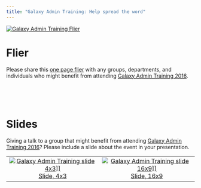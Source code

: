 ```yaml
---
title: "Galaxy Admin Training: Help spread the word"
---
```


<slot name="/events/admin-training2016/header" />

<div class='right'>

<slot name="/events/admin-training2016/linkbox" />

</div>

<div class='left'><a href='https://depot.galaxyproject.org/hub/attachments/events/admin-training2016/publicity/GAT2016Flier.pdf'><img src="/src/events/admin-training2016/publicity/GAT2016FlierThumb.png" alt="Galaxy Admin Training Flier" /></a></div>

# Flier

Please share this [one page flier](https://depot.galaxyproject.org/hub/attachments/events/admin-training2016/publicity/GAT2016Flier.pdf) with any groups, departments, and individuals who might benefit from attending [Galaxy Admin Training 2016](/events/admin-training2016/).

<br /><br /><br />

# Slides

Giving a talk to a group that might benefit from attending [Galaxy Admin Training 2016](/events/admin-training2016/)?  Please include a slide about the event in your presentation.

<table>
  <tr>
    <td style=" text-align: center; border: none;"> <a href='https://depot.galaxyproject.org/hub/attachments/events/admin-training2016/publicity/GAT2016Slide4x3.pdf'><img src="/src/events/admin-training2016/publicity/GAT2016Slide4x3Thumb.png" alt="Galaxy Admin Training slide 4x3]]" /></a><br /><a href='https://depot.galaxyproject.org/hub/attachments/events/admin-training2016/publicity/GAT2016Slide4x3.pdf'>Slide, 4x3</a> </td>
    <td style=" text-align: center; border: none;"> <a href='https://depot.galaxyproject.org/hub/attachments/events/admin-training2016/publicity/GAT2016Slide16x9.pdf'><img src="/src/events/admin-training2016/publicity/GAT2016Slide16x19Thumb.png" alt="Galaxy Admin Training slide 16x9]]" /></a><br /><a href='https://depot.galaxyproject.org/hub/attachments/events/admin-training2016/publicity/GAT2016Slide16x9.pdf'>Slide, 16x9</a> </td>
  </tr>
</table>

